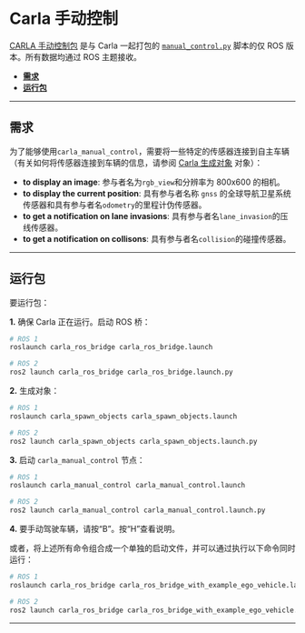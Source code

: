 # Carla 手动控制

[CARLA 手动控制包](https://github.com/carla-simulator/ros-bridge/tree/master/carla_manual_control) 是与 Carla 一起打包的 [`manual_control.py`][manualcontrol] 脚本的仅 ROS 版本。所有数据均通过 ROS 主题接收。 

[manualcontrol]: https://github.com/carla-simulator/carla/blob/master/PythonAPI/examples/manual_control.py

- [__需求__](#requirements)
- [__运行包__](#run_the_package)
---

## 需求 <span id="requirements"></span>

为了能够使用`carla_manual_control`，需要将一些特定的传感器连接到自主车辆（有关如何将传感器连接到车辆的信息，请参阅 [Carla 生成对象](carla_spawn_objects.md) 对象）： 

- __to display an image__: 参与者名为`rgb_view`和分辨率为 800x600 的相机。
- __to display the current position__: 具有参与者名称 `gnss` 的全球导航卫星系统传感器和具有参与者名`odometry`的里程计伪传感器。
- __to get a notification on lane invasions__: 具有参与者名`lane_invasion`的压线传感器。
- __to get a notification on collisons__: 具有参与者名`collision`的碰撞传感器。

---

## 运行包 <span id="run_the_package"></span>

要运行包：
 
__1.__ 确保 Carla 正在运行。启动 ROS 桥：

```sh
# ROS 1
roslaunch carla_ros_bridge carla_ros_bridge.launch

# ROS 2
ros2 launch carla_ros_bridge carla_ros_bridge.launch.py
```

__2.__ 生成对象：

```sh
# ROS 1
roslaunch carla_spawn_objects carla_spawn_objects.launch

# ROS 2
ros2 launch carla_spawn_objects carla_spawn_objects.launch.py
```

__3.__ 启动 `carla_manual_control` 节点：

```sh
# ROS 1
roslaunch carla_manual_control carla_manual_control.launch

# ROS 2
ros2 launch carla_manual_control carla_manual_control.launch.py
```

__4.__ 要手动驾驶车辆，请按“B”。按“H”查看说明。

或者，将上述所有命令组合成一个单独的启动文件，并可以通过执行以下命令同时运行：

```sh
# ROS 1
roslaunch carla_ros_bridge carla_ros_bridge_with_example_ego_vehicle.launch

# ROS 2
ros2 launch carla_ros_bridge carla_ros_bridge_with_example_ego_vehicle.launch.py
```
---

